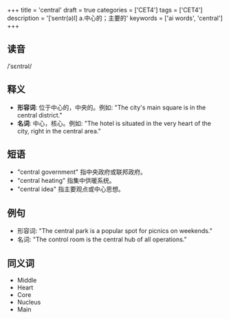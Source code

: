 +++
title = 'central'
draft = true
categories = ['CET4']
tags = ['CET4']
description = '[ˈsentr(ə)l] a.中心的；主要的'
keywords = ['ai words', 'central']
+++

## 读音
/ˈsɛntrəl/

## 释义
- **形容词**: 位于中心的，中央的。例如: "The city's main square is in the central district."
- **名词**: 中心，核心。例如: "The hotel is situated in the very heart of the city, right in the central area."

## 短语
- "central government" 指中央政府或联邦政府。
- "central heating" 指集中供暖系统。
- "central idea" 指主要观点或中心思想。

## 例句
- 形容词: "The central park is a popular spot for picnics on weekends."
- 名词: "The control room is the central hub of all operations."

## 同义词
- Middle
- Heart
- Core
- Nucleus
- Main
